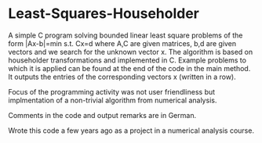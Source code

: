 # Least-Squares-Householder
A simple C program solving bounded linear least square problems of the form
|Ax-b|=min s.t. Cx=d
where A,C are given matrices, b,d are given vectors and we search for the unknown vector x. The algorithm is based on householder transformations and implemented in C. Example problems to which it is applied can be found at the end of the code in the main method. It outputs the entries of the corresponding vectors x (written in a row).

Focus of the programming activity was not user friendliness but implmentation of a non-trivial algorithm from numerical analysis.

Comments in the code and output remarks are in German.

Wrote this code a few years ago as a project in a numerical analysis course.
